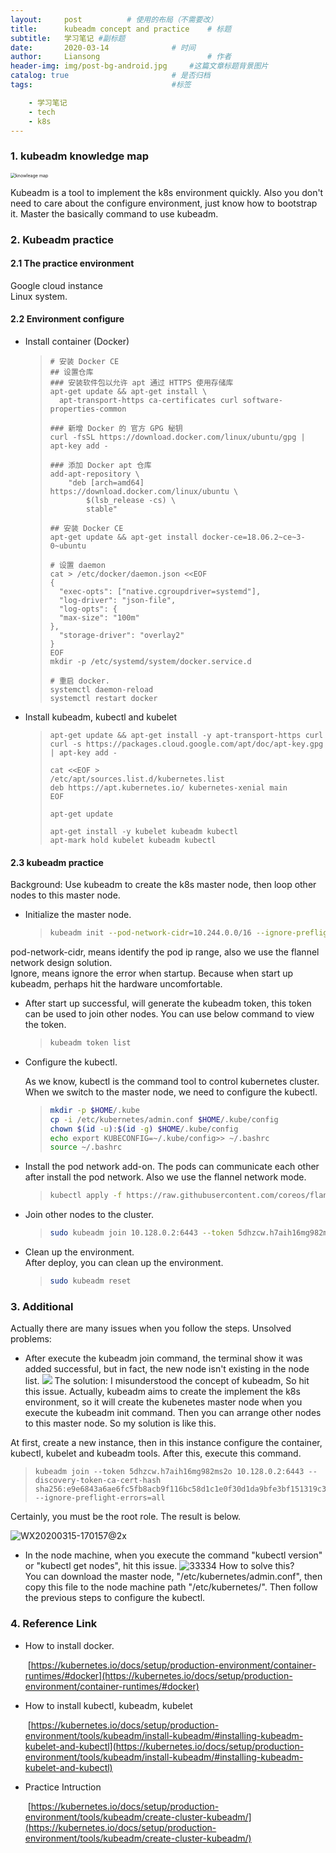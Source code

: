 ```yaml
---
layout:     post   		  # 使用的布局（不需要改）
title:      kubeadm concept and practice    # 标题
subtitle:   学习笔记 #副标题
date:       2020-03-14 				# 时间
author:     Liansong 						# 作者
header-img: img/post-bg-android.jpg 	#这篇文章标题背景图片
catalog: true 						# 是否归档
tags:								#标签

    - 学习笔记
    - tech
    - k8s
---
```


### 1. kubeadm knowledge map


<img src="https://tva1.sinaimg.cn/large/00831rSTgy1gctptvfodzj318m0min0y.jpg" alt="knowleage map" style="zoom:50%;" />

Kubeadm is a tool to implement the k8s environment quickly. Also you don't need to care about the configure environment, just know how to bootstrap it.  Master the basically command to use kubeadm.


### 2. Kubeadm practice  

#### 2.1 The practice environment

Google cloud instance  
Linux system.

#### 2.2 Environment configure

*  Install container (Docker)
      > ```
      > # 安装 Docker CE
      > ## 设置仓库
      > ### 安装软件包以允许 apt 通过 HTTPS 使用存储库
      > apt-get update && apt-get install \
      >   apt-transport-https ca-certificates curl software-properties-common
      > 
      > ### 新增 Docker 的 官方 GPG 秘钥
      > curl -fsSL https://download.docker.com/linux/ubuntu/gpg | apt-key add -
      > 
      > ### 添加 Docker apt 仓库
      > add-apt-repository \
      >     "deb [arch=amd64] https://download.docker.com/linux/ubuntu \                             
      >         $(lsb_release -cs) \                                                                 
      >         stable"
      > 
      > ## 安装 Docker CE
      > apt-get update && apt-get install docker-ce=18.06.2~ce~3-0~ubuntu
      > 
      > # 设置 daemon
      > cat > /etc/docker/daemon.json <<EOF
      > {
      >   "exec-opts": ["native.cgroupdriver=systemd"],
      >   "log-driver": "json-file",
      >   "log-opts": {
      >   "max-size": "100m"   
      > },
      >   "storage-driver": "overlay2"
      > }
      >EOF
      > mkdir -p /etc/systemd/system/docker.service.d
      > 
      > # 重启 docker.
      > systemctl daemon-reload
      > systemctl restart docker
      > ```
      
* Install kubeadm, kubectl and kubelet
  >```
  >apt-get update && apt-get install -y apt-transport-https curl
  >curl -s https://packages.cloud.google.com/apt/doc/apt-key.gpg | apt-key add -
  >
  >cat <<EOF >
  >/etc/apt/sources.list.d/kubernetes.list
  >deb https://apt.kubernetes.io/ kubernetes-xenial main
  >EOF
  >
  >apt-get update
  >
  >apt-get install -y kubelet kubeadm kubectl
  >apt-mark hold kubelet kubeadm kubectl
  >```

#### 2.3 kubeadm practice

Background: Use kubeadm to create the k8s master node, then loop other nodes to this master node. 
*  Initialize the master node.
      > ```bash
      > kubeadm init --pod-network-cidr=10.244.0.0/16 --ignore-preflight-errors=all
      > ```
      
  pod-network-cidr, means identify the pod ip range, also we use the flannel network design solution.  
  Ignore, means ignore the error when startup. Because when start up kubeadm, perhaps hit the hardware uncomfortable. 
  
*  After start up successful, will generate the kubeadm token, this token can be used to join other nodes. You can use below command to view the token.
      > ```bash
      > kubeadm token list
      > ```

  


- Configure the kubectl.

  As we know, kubectl is the command tool to control kubernetes cluster. When we switch to the master node, we need to configure the kubectl.
  > ```bash
  > mkdir -p $HOME/.kube
  > cp -i /etc/kubernetes/admin.conf $HOME/.kube/config
  > chown $(id -u):$(id -g) $HOME/.kube/config
  > echo export KUBECONFIG=~/.kube/config>> ~/.bashrc
  > source ~/.bashrc
  > ```


- Install the pod network add-on. The pods can communicate each other after install the pod network. Also we use the flannel network mode.
  > ``` bash
  > kubectl apply -f https://raw.githubusercontent.com/coreos/flannel/2140ac876ef134e0ed5af15c65e414cf26827915/Documentation/kube-flannel.yml
  > ```
  
-  Join other nodes to the cluster.
      > ``` bash
      > sudo kubeadm join 10.128.0.2:6443 --token 5dhzcw.h7aih16mg982ms2o --discovery-token-ca-cert-hash sha256:e9e6843a6ae6fc5fb8acb9f116bc58d1c1e0f30d1da9bfe3bf151319c3788d57 --ignore-preflight-errors=all
      > ```
  
-  Clean up the environment.  
    After deploy, you can clean up the environment. 
      > ```bash
      > sudo kubeadm reset
      > ```

### 3. Additional

Actually there are many issues when you follow the steps.
Unsolved problems:
*  After execute the kubeadm join command, the terminal show it was added successful, but in fact, the new node isn't existing in the node list.
  ![](https://tva1.sinaimg.cn/large/00831rSTgy1gctpsng90mj326w0t6gx6.jpg)
  The solution: I misunderstood the concept of kubeadm,  So hit this issue.
  Actually, kubeadm aims to create the implement the k8s environment, so it will create the kubenetes master node when you execute the kubeadm init command. Then you can arrange other nodes to this master node. So my solution is like this.
  
  At first, create a new instance, then in this instance configure the container, kubectl, kubelet and kubeadm tools. After this, execute this command.
  > ```
  > kubeadm join --token 5dhzcw.h7aih16mg982ms2o 10.128.0.2:6443 --discovery-token-ca-cert-hash sha256:e9e6843a6ae6fc5fb8acb9f116bc58d1c1e0f30d1da9bfe3bf151319c3788d57 --ignore-preflight-errors=all
  > ```
  
  Certainly, you must be the root role. The result is below.
  
  ![WX20200315-170157@2x](https://tva1.sinaimg.cn/large/00831rSTgy1gcupzi3schj30vc03ymy7.jpg)
  
  
-  In the node machine, when you execute the command "kubectl version" or "kubectl get nodes", hit this issue.
  ![33334](https://tva1.sinaimg.cn/large/00831rSTgy1gd2sn8gkg0j31de032jsa.jpg)
  How to solve this?   
  You can download the master node, "/etc/kubernetes/admin.conf", then copy this file to the node machine path "/etc/kubernetes/". Then follow the previous steps to configure the kubectl.  

### 4. Reference Link

- How to install docker.

  ​	[https://kubernetes.io/docs/setup/production-environment/container-runtimes/#docker](https://kubernetes.io/docs/setup/production-environment/container-runtimes/#docker)


- How to install kubectl, kubeadm, kubelet

  ​	[https://kubernetes.io/docs/setup/production-environment/tools/kubeadm/install-kubeadm/#installing-kubeadm-kubelet-and-kubectl](https://kubernetes.io/docs/setup/production-environment/tools/kubeadm/install-kubeadm/#installing-kubeadm-kubelet-and-kubectl)


- Practice Intruction

  ​	[https://kubernetes.io/docs/setup/production-environment/tools/kubeadm/create-cluster-kubeadm/](https://kubernetes.io/docs/setup/production-environment/tools/kubeadm/create-cluster-kubeadm/)









​			

